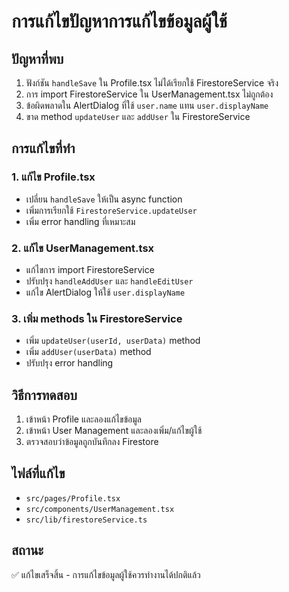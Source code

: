 # การแก้ไขปัญหาการแก้ไขข้อมูลผู้ใช้

## ปัญหาที่พบ
1. ฟังก์ชัน `handleSave` ใน Profile.tsx ไม่ได้เรียกใช้ FirestoreService จริง
2. การ import FirestoreService ใน UserManagement.tsx ไม่ถูกต้อง
3. ข้อผิดพลาดใน AlertDialog ที่ใช้ `user.name` แทน `user.displayName`
4. ขาด method `updateUser` และ `addUser` ใน FirestoreService

## การแก้ไขที่ทำ

### 1. แก้ไข Profile.tsx
- เปลี่ยน `handleSave` ให้เป็น async function
- เพิ่มการเรียกใช้ `FirestoreService.updateUser`
- เพิ่ม error handling ที่เหมาะสม

### 2. แก้ไข UserManagement.tsx
- แก้ไขการ import FirestoreService
- ปรับปรุง `handleAddUser` และ `handleEditUser`
- แก้ไข AlertDialog ให้ใช้ `user.displayName`

### 3. เพิ่ม methods ใน FirestoreService
- เพิ่ม `updateUser(userId, userData)` method
- เพิ่ม `addUser(userData)` method
- ปรับปรุง error handling

## วิธีการทดสอบ
1. เข้าหน้า Profile และลองแก้ไขข้อมูล
2. เข้าหน้า User Management และลองเพิ่ม/แก้ไขผู้ใช้
3. ตรวจสอบว่าข้อมูลถูกบันทึกลง Firestore

## ไฟล์ที่แก้ไข
- `src/pages/Profile.tsx`
- `src/components/UserManagement.tsx` 
- `src/lib/firestoreService.ts`

## สถานะ
✅ แก้ไขเสร็จสิ้น - การแก้ไขข้อมูลผู้ใช้ควรทำงานได้ปกติแล้ว
